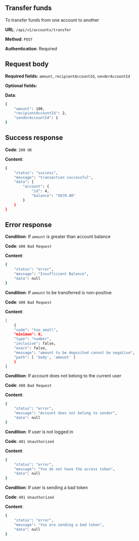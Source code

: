 ## Transfer funds
To transfer funds from one account to another

**URL**: `/api/v1/accounts/transfer`

**Method**: `POST`

**Authentication**: Required

## Request body

**Required fields:** `amount`, `recipientAccountId`, `senderAccountId`

**Optional fields:** 

**Data**:
```bash
{ 
    "amount": 100, 
    "recipientAccountId": 2, 
    "senderAccountId": 1 
}
```

## Success response
**Code**: `200 OK`

**Content**:
```bash
{
    "status": "success",
    "message": "transaction successful",
    "data": {
        "account": {
            "id": 4,
            "balance": "5670.00"
        }
    }
}
```

## Error response
**Condition**: If `amount` is greater than account balance

**Code**: `400 Bad Request`

**Content**:
```bash
{ 
    "status": "error", 
    "message": "Insufficient Balance", 
    "data": null
}
```

**Condition**: If `amount` to be transferred is non-positive

**Code**: `400 Bad Request`

**Content**:
```bash
[
    {
    "code": "too_small",
    "minimum": 0,
    "type": "number",
    "inclusive": false,
    "exact": false,
    "message": "amount to be deposited cannot be negative",
    "path": [ 'body', 'amount' ]
    }
]
```

**Condition**: If account does not belong to the current user

**Code**: `400 Bad Request`

**Content**:
```bash
{
    "status": "error",
    "message": "Account does not belong to sender",
    "data": null
}
```

**Condition**: If user is not logged in

**Code**: `401 Unauthorized`

**Content**:
```bash
{
    "status": "error",
    "message": "You do not have the access token",
    "data": null
}
```

**Condition**: If user is sending a bad token

**Code**: `401 Unauthorized`

**Content**:
```bash
{
    "status": "error",
    "message": "You are sending a bad token",
    "data": null
}
```